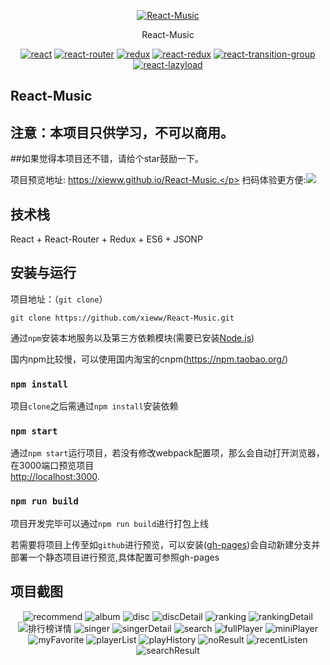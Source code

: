 <p align="center">
    <a href="https://xieww.github.io/React-Music">
        <img src="https://xieww.github.io/React-Music/favicon.ico" alt="React-Music"/>
    </a>
</p>
<p align="center">
    React-Music
</p>
<p align="center">
  <a href="https://github.com/facebook/react"><img src="https://img.shields.io/badge/react-v16.2.0-blue.svg" alt="react"></a>
  <a href="https://github.com/ReactTraining/react-router"><img src="https://img.shields.io/badge/react--router-v4.2.0-blue.svg" alt="react-router"></a>
  <a href="https://github.com/reactjs/redux"><img src="https://img.shields.io/badge/redux-v3.7.2-blue.svg" alt="redux"></a>
  <a href="https://github.com/reactjs/react-redux"><img src="https://img.shields.io/badge/react--redux-v5.0.6-blue.svg" alt="react-redux"></a>
  <a href="https://github.com/reactjs/react-transition-group"><img src="https://img.shields.io/badge/react--transition--group-v2.2.1-blue.svg" alt="react-transition-group"></a>
  <a href="https://github.com/jasonslyvia/react-lazyload"><img src="https://img.shields.io/badge/react--lazyload-v2.3.0-yellow.svg" alt="react-lazyload"></a>
</p>

## React-Music
## 注意：本项目只供学习，不可以商用。
##如果觉得本项目还不错，请给个star鼓励一下。

项目预览地址: https://xieww.github.io/React-Music.</p>
扫码体验更方便:<img src="./screenshot/qr.png">

## 技术栈

React + React-Router + Redux + ES6 + JSONP


## 安装与运行

项目地址：（`git clone`）
```shell
git clone https://github.com/xieww/React-Music.git
```

通过`npm`安装本地服务以及第三方依赖模块(需要已安装[Node.js](https://nodejs.org/))

国内npm比较慢，可以使用国内淘宝的cnpm(https://npm.taobao.org/)

### `npm install`

项目`clone`之后需通过`npm install`安装依赖

### `npm start`

通过`npm start`运行项目，若没有修改webpack配置项，那么会自动打开浏览器，在3000端口预览项目<br>
[http://localhost:3000](http://localhost:3000).

### `npm run build`

项目开发完毕可以通过`npm run build`进行打包上线

若需要将项目上传至如`github`进行预览，可以安装([gh-pages](https://github.com/tschaub/gh-pages))会自动新建分支并部署一个静态项目进行预览,具体配置可参照gh-pages

## 项目截图

<p align="center">
  <img src="https://github.com/xieww/React-Music/tree/master/screenshot/recommend.png" alt="recommend"/>
  <img src="https://github.com/xieww/React-Music/tree/master/screenshot/album.png" alt="album"/>

  <img src="./screenshot/disc.png" alt="disc"/>
  <img src="./screenshot/discDetail.png" alt="discDetail"/>

  <img src="./screenshot/ranking.png" alt="ranking"/>
  <img src="./screenshot/rankingDetail.png" alt="rankingDetail"/>

  <img src="./screenshot/rankingDetail01.png" alt="排行榜详情"/>
  <img src="./screenshot/singer.png" alt="singer"/>
  
  <img src="./screenshot/singerDetail.png" alt="singerDetail"/>
  <img src="./screenshot/search.png" alt="search"/>

  <img src="./screenshot/fullPlayer.png" alt="fullPlayer"/>
  <img src="./screenshot/miniPlayer.png" alt="miniPlayer"/>

  <img src="./screenshot/myFavorite.png" alt="myFavorite"/>
  <img src="./screenshot/playerList.png" alt="playerList"/>

  <img src="./screenshot/playHistory.png" alt="playHistory"/>
  <img src="./screenshot/noResult.png" alt="noResult"/>

  <img src="./screenshot/recentListen.png" alt="recentListen"/>
  <img src="./screenshot/searchResult.png" alt="searchResult"/>
  
</p>
